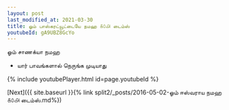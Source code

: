 ```yaml
---
layout: post
last_modified_at: 2021-03-30
title: ஓம் பாஸ்கரட்யூட்டையே நமஹ ௧௦௮ டைம்ஸ்
youtubeId: gA9UBZ8GcYo
---
```

 
 
 ஓம் சாணக்யா நமஹ  
 
 -  யார் பாவங்களால் நெருங்க முடியாது 
 
  
 
  
 
 
 
 
 
 


{% include youtubePlayer.html id=page.youtubeId %}
 
[Next]({{ site.baseurl }}{% link  split2/_posts/2016-05-02-ஓம் ஈஸ்வராய நமஹ ௧௦௮ டைம்ஸ்.md%})
 

